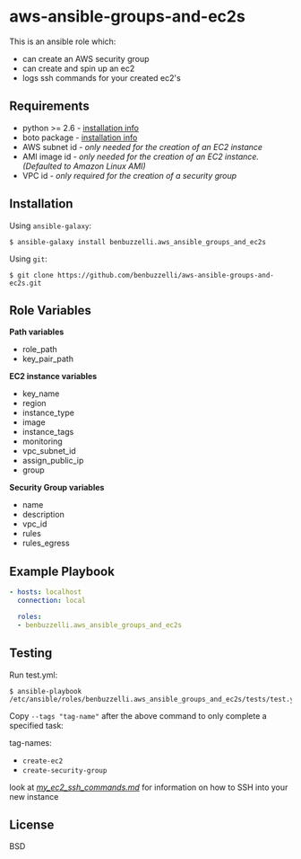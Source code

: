 # aws-ansible-groups-and-ec2s
This is an ansible role which:
* can create an AWS security group
* can create and spin up an ec2
* logs ssh commands for your created ec2's

Requirements
------------

* python >= 2.6 - [installation info](https://realpython.com/installing-python/)
* boto package - [installation info](https://pypi.org/project/boto/)
* AWS subnet id - *only needed for the creation of an EC2 instance*
* AMI image id - *only needed for the creation of an EC2 instance. (Defaulted to Amazon Linux AMI)* 
* VPC id - *only required for the creation of a security group*
  
Installation
------------

Using `ansible-galaxy`:
```
$ ansible-galaxy install benbuzzelli.aws_ansible_groups_and_ec2s
```

Using `git`:
```
$ git clone https://github.com/benbuzzelli/aws-ansible-groups-and-ec2s.git
```

Role Variables
--------------

**Path variables**
* role_path
* key_pair_path

**EC2 instance variables**
* key_name
* region
* instance_type
* image
* instance_tags
* monitoring
* vpc_subnet_id
* assign_public_ip
* group

**Security Group variables**
* name
* description
* vpc_id
* rules
* rules_egress

Example Playbook
----------------

```yml
- hosts: localhost
  connection: local

  roles:
  - benbuzzelli.aws_ansible_groups_and_ec2s
```

Testing
-------

Run test.yml:
```
$ ansible-playbook /etc/ansible/roles/benbuzzelli.aws_ansible_groups_and_ec2s/tests/test.yml
```

Copy `--tags "tag-name"` after the above command to only complete a specified task:

tag-names:
* `create-ec2`
* `create-security-group`


look at *[my_ec2_ssh_commands.md](https://github.com/benbuzzelli/aws-ansible-groups-and-ec2s/blob/master/files/my_ec2_ssh_commands.md)* for information on how to SSH into your new instance

License
-------

BSD
